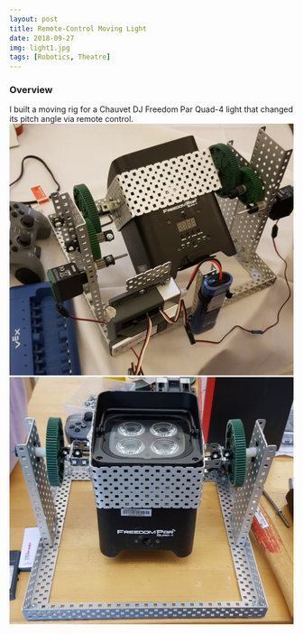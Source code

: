 ```yaml
---
layout: post
title: Remote-Control Moving Light
date: 2018-09-27
img: light1.jpg
tags: [Robotics, Theatre]
---
```


### Overview

I built a moving rig for a Chauvet DJ Freedom Par Quad-4 light that changed its pitch angle via remote control.
![light1](/images/pages/light1.jpg)
![light2](/images/pages/light2.jpg)
